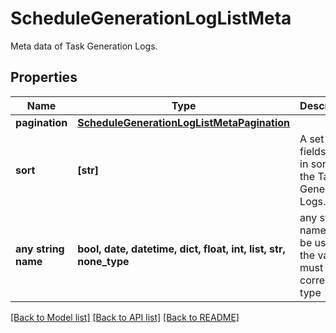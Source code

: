 # ScheduleGenerationLogListMeta

Meta data of Task Generation Logs.

## Properties
Name | Type | Description | Notes
------------ | ------------- | ------------- | -------------
**pagination** | [**ScheduleGenerationLogListMetaPagination**](ScheduleGenerationLogListMetaPagination.md) |  | [optional] 
**sort** | **[str]** | A set of fields used in sorting the Task Generation Logs. | [optional] 
**any string name** | **bool, date, datetime, dict, float, int, list, str, none_type** | any string name can be used but the value must be the correct type | [optional]

[[Back to Model list]](../README.md#documentation-for-models) [[Back to API list]](../README.md#documentation-for-api-endpoints) [[Back to README]](../README.md)


